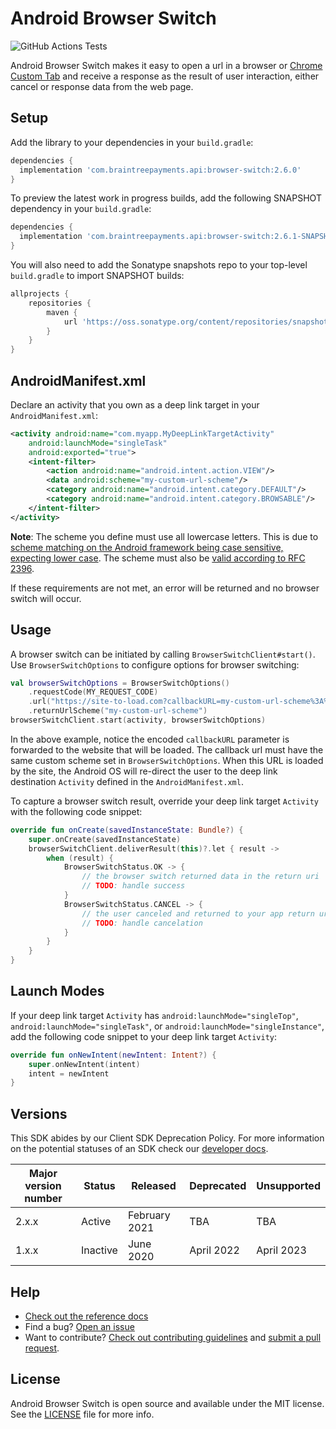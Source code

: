 # Android Browser Switch

![GitHub Actions Tests](https://github.com/braintree/browser-switch-android/workflows/Tests/badge.svg)

Android Browser Switch makes it easy to open a url in a browser or
[Chrome Custom Tab](https://developer.chrome.com/multidevice/android/customtabs) and receive a
response as the result of user interaction, either cancel or response data from the web page.

## Setup

Add the library to your dependencies in your `build.gradle`:

```groovy
dependencies {
  implementation 'com.braintreepayments.api:browser-switch:2.6.0'
}
```

To preview the latest work in progress builds, add the following SNAPSHOT dependency in your `build.gradle`:

```groovy
dependencies {
  implementation 'com.braintreepayments.api:browser-switch:2.6.1-SNAPSHOT'
}
```

You will also need to add the Sonatype snapshots repo to your top-level `build.gradle` to import SNAPSHOT builds:

```groovy
allprojects {
    repositories {
        maven {
            url 'https://oss.sonatype.org/content/repositories/snapshots/'
        }
    }
}
```

## AndroidManifest.xml

Declare an activity that you own as a deep link target in your `AndroidManifest.xml`:

```xml
<activity android:name="com.myapp.MyDeepLinkTargetActivity"
    android:launchMode="singleTask"
    android:exported="true">
    <intent-filter>
        <action android:name="android.intent.action.VIEW"/>
        <data android:scheme="my-custom-url-scheme"/>
        <category android:name="android.intent.category.DEFAULT"/>
        <category android:name="android.intent.category.BROWSABLE"/>
    </intent-filter>
</activity>
```

**Note**: The scheme you define must use all lowercase letters. This is due to [scheme matching on the Android framework being case sensitive, expecting lower case](https://developer.android.com/guide/topics/manifest/data-element#scheme). The scheme must also be [valid according to RFC 2396](https://datatracker.ietf.org/doc/html/rfc2396#section-3.1).

If these requirements are not met, an error will be returned and no browser switch will occur.

## Usage

A browser switch can be initiated by calling `BrowserSwitchClient#start()`. Use `BrowserSwitchOptions` to configure options for browser switching:

```kotlin
val browserSwitchOptions = BrowserSwitchOptions()
    .requestCode(MY_REQUEST_CODE)
    .url("https://site-to-load.com?callbackURL=my-custom-url-scheme%3A%2F%2Fsuccess")
    .returnUrlScheme("my-custom-url-scheme")
browserSwitchClient.start(activity, browserSwitchOptions)
```

In the above example, notice the encoded `callbackURL` parameter is forwarded to the website that will be loaded. The callback url must have the same custom scheme set in `BrowserSwitchOptions`. When this URL is loaded by the site, the Android OS will re-direct the user to the deep link destination `Activity` defined in the `AndroidManifest.xml`.

To capture a browser switch result, override your deep link target `Activity` with the following code snippet:

```kotlin
override fun onCreate(savedInstanceState: Bundle?) {
    super.onCreate(savedInstanceState)
    browserSwitchClient.deliverResult(this)?.let { result ->
        when (result) {
            BrowserSwitchStatus.OK -> {
                // the browser switch returned data in the return uri
                // TODO: handle success
            }
            BrowserSwitchStatus.CANCEL -> {
                // the user canceled and returned to your app return uri is null
                // TODO: handle cancelation
            }
        }
    }
}
```

## Launch Modes

If your deep link target `Activity` has `android:launchMode="singleTop"`, `android:launchMode="singleTask"`, or `android:launchMode="singleInstance"`, add the following code snippet to your deep link target `Activity`:

```kotlin
override fun onNewIntent(newIntent: Intent?) {
    super.onNewIntent(intent)
    intent = newIntent
}
```

## Versions

This SDK abides by our Client SDK Deprecation Policy. For more information on the potential statuses of an SDK check our [developer docs](https://developer.paypal.com/braintree/docs/guides/client-sdk/deprecation-policy/android/v4).

| Major version number | Status | Released | Deprecated | Unsupported |
| -------------------- | ------ | -------- | ---------- | ----------- |
| 2.x.x | Active | February 2021 | TBA | TBA |
| 1.x.x | Inactive | June 2020 | April 2022 | April 2023 |

## Help

* [Check out the reference docs](https://braintree.github.io/browser-switch-android/index.html)
* Find a bug? [Open an issue](https://github.com/braintree/browser-switch-android/issues)
* Want to contribute? [Check out contributing guidelines](CONTRIBUTING.md) and [submit a pull request](https://help.github.com/articles/creating-a-pull-request).

## License

Android Browser Switch is open source and available under the MIT license. See the
[LICENSE](LICENSE) file for more info.
